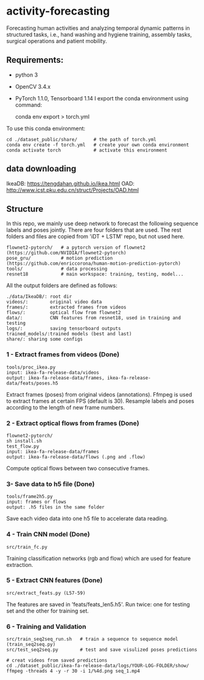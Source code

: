 # activity-forecasting
Forecasting human activities and analyzing temporal dynamic patterns in structured tasks, i.e., hand washing and hygiene training, assembly tasks, surgical operations and patient mobility. 

## Requirements:
- python 3
- OpenCV 3.4.x
- PyTorch 1.1.0, Tensorboard 1.14
I export the conda environment using command:

    conda env export > torch.yml

To use this conda environment: 

    cd ./dataset_public/share/      # the path of torch.yml
    conda env create -f torch.yml   # create your own conda environment 
    conda activate torch            # activate this environment


## data downloading
IkeaDB: https://tengdahan.github.io/ikea.html
OAD: http://www.icst.pku.edu.cn/struct/Projects/OAD.html 


## Structure
In this repo, we mainly use deep network to forecast the following sequence labels and poses jointly. There are four folders that are used. The rest folders and files are copied from 'iDT + LSTM' repo, but not used here.

    flownet2-pytorch/   # a pytorch version of flownet2 (https://github.com/NVIDIA/flownet2-pytorch)
    pose_gru/           # motion prediction (https://github.com/enriccorona/human-motion-prediction-pytorch)
    tools/              # data processing
    resnet18            # main workspace: training, testing, model...

All the output folders are defined as follows:

    ./data/IkeaDB/: root dir
    videos/:        original video data
    frames/:        extracted frames from videos
    flows/:         optical flow from flownet2
    data/:          CNN features from resnet18, used in training and testing
    logs/:          saving tensorboard outputs
    trained_models/:trained models (best and last)
    share/: sharing some configs


### 1 - Extract frames from videos (Done)
    tools/proc_ikea.py
    input: ikea-fa-release-data/videos
    output: ikea-fa-release-data/frames, ikea-fa-release-data/feats/poses.h5
Extract frames (poses) from original videos (annotations). Ffmpeg is used to extract frames at certain FPS (default is 30). Resample labels and poses according to the length of new frame numbers.

### 2 - Extract optical flows from frames (Done)
    flownet2-pytorch/
    sh install.sh
    test_flow.py
    input: ikea-fa-release-data/frames
    output: ikea-fa-release-data/flows (.png and .flow)
Compute optical flows between two consecutive frames.

### 3- Save data to h5 file (Done)
    tools/frame2h5.py
    input: frames or flows
    output: .h5 files in the same folder
Save each video data into one h5 file to accelerate data reading.

### 4 - Train CNN model (Done)
    src/train_fc.py    
Training classification networks (rgb and flow) which are used for feature extraction.

### 5 - Extract CNN features (Done)
    src/extract_feats.py (L57-59)
The features are saved in 'feats/feats_len5.h5'. Run twice: one for testing set and the other for training set.

### 6 - Training and Validation
    src/train_seq2seq_run.sh   # train a sequence to sequence model (train_seq2seq.py)   
    src/test_seq2seq.py        # test and save visulized poses predictions

    # creat videos from saved predictions
    cd ./dataset_public/ikea-fa-release-data/logs/YOUR-LOG-FOLDER/show/
    ffmpeg -threads 4 -y -r 30 -i 1/%4d.png seq_1.mp4